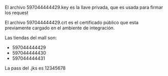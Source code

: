 El archivo 597044444429.key es la llave privada, que es usada para firmar los request

El archivo 597044444429.crt es el certificado público que esta previamente cargado en el ambiente de integración.

Las tiendas del mall son:
- 597044444429
- 597044444430
- 597044444431

La pass del .jks es 12345678
